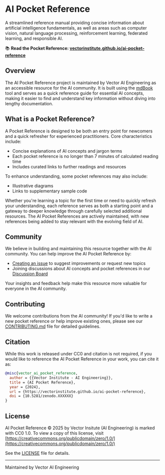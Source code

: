 # AI Pocket Reference

A streamlined reference manual providing concise information about artificial intelligence
fundamentals, as well as areas such as computer vision, natural language processing,
reinforcement learning, federated learning, and responsible AI.

📚 **Read the Pocket Reference: [vectorinstitute.github.io/ai-pocket-reference](https://vectorinstitute.github.io/ai-pocket-reference/)**

## Overview

The AI Pocket Reference project is maintained by Vector AI Engineering as an accessible
resource for the AI community. It is built using the [mdBook](https://rust-lang.github.io/mdBook/)
tool and serves as a quick reference guide for essential AI concepts, making it
easier to find and understand key information without diving into lengthy documentation.

## What is a Pocket Reference?

A Pocket Reference is designed to be both an entry point for newcomers and a quick
refresher for experienced practitioners. Core characteristics include:

- Concise explanations of AI concepts and jargon terms
- Each pocket reference is no longer than 7 minutes of calculated reading time
- Includes curated links to further readings and resources

To enhance understanding, some pocket references may also include:

- Illustrative diagrams
- Links to supplementary sample code

Whether you're learning a topic for the first time or need to quickly refresh your
understanding, each reference serves as both a starting point and a gateway to
deeper knowledge through carefully selected additional resources. The AI Pocket
References are actively maintained, with new references being added to stay relevant
with the evolving field of AI.

## Community

We believe in building and maintaining this resource together with the AI community.
You can help improve the AI Pocket Reference by:

- [Creating an issue](https://github.com/VectorInstitute/ai-pocket-reference/issues/new/choose)
  to suggest improvements or request new topics
- Joining discussions about AI concepts and pocket references in our
  [Discussion Board](https://github.com/VectorInstitute/ai-pocket-reference/discussions)

Your insights and feedback help make this resource more valuable for everyone in
the AI community.

## Contributing

We welcome contributions from the AI community! If you'd like to write a new pocket
reference or help improve existing ones, please see our [CONTRIBUTING.md](CONTRIBUTING.md)
file for detailed guidelines.

## Citation

While this work is released under CC0 and citation is not required, if you would
like to reference the AI Pocket Reference in your work, you can cite it as:

```bibtex
@misc{vector_ai_pocket_reference,
  author = {{Vector Institute - AI Engineering}},
  title = {AI Pocket Reference},
  year = {2024},
  url = {https://vectorinstitute.github.io/ai-pocket-reference},
  doi = {10.5281/zenodo.XXXXXX}
}
```

## License

AI Pocket Reference © 2025 by Vector Insitute (AI Engineering) is marked with
CC0 1.0. To view a copy of this license, visit [https://creativecommons.org/publicdomain/zero/1.0/](https://creativecommons.org/publicdomain/zero/1.0/)

See the [LICENSE](LICENSE) file for details.

---

Maintained by Vector AI Engineering
